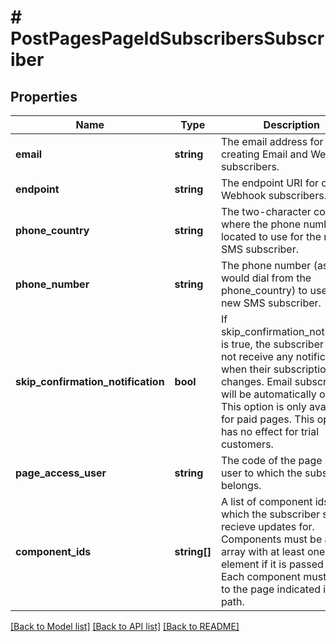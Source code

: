 # # PostPagesPageIdSubscribersSubscriber

## Properties

Name | Type | Description | Notes
------------ | ------------- | ------------- | -------------
**email** | **string** | The email address for creating Email and Webhook subscribers. | [optional]
**endpoint** | **string** | The endpoint URI for creating Webhook subscribers. | [optional]
**phone_country** | **string** | The two-character country where the phone number is located to use for the new SMS subscriber. | [optional]
**phone_number** | **string** | The phone number (as you would dial from the phone_country) to use for the new SMS subscriber. | [optional]
**skip_confirmation_notification** | **bool** | If skip_confirmation_notification is true, the subscriber does not receive any notifications when their subscription changes.  Email subscribers will be automatically opted in. This option is only available for paid pages. This option has no effect for trial customers. | [optional]
**page_access_user** | **string** | The code of the page access user to which the subscriber belongs. | [optional]
**component_ids** | **string[]** | A list of component ids for which the subscriber should recieve updates for. Components must be an array with at least one element if it is passed at all. Each component must belong to the page indicated in the path. | [optional]

[[Back to Model list]](../../README.md#models) [[Back to API list]](../../README.md#endpoints) [[Back to README]](../../README.md)
